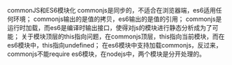 commonJS和ES6模块化 
    commonjs是同步的，不适合在浏览器端，es6适用任何环境；
    commonjs输出的是值的拷贝，es6输出的是值的引用；
    commonjs是运行时加载，而es6是编译时输出接口，使得对js的模块进行静态分析成为了可能；
    关于模块顶层的this指向问题，在commonjs顶层，this指向当前模块，而在es6模块中，this指向undefined；
    在es6模块中支持加载commonjs，反过来，commonjs不能require es6模块，在nodejs中，两个模块是分开处理的。
    